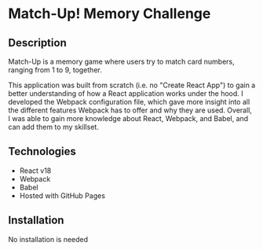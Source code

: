 # Match-Up! Memory Challenge

## Description

Match-Up is a memory game where users try to match card numbers, ranging from 1 to 9, together.

This application was built from scratch (i.e. no "Create React App") to gain a better understanding of how a React application works under the hood. I developed the Webpack configuration file, which gave more insight into all the different features Webpack has to offer and why they are used. Overall, I was able to gain more knowledge about React, Webpack, and Babel, and can add them to my skillset.

## Technologies

- React v18
- Webpack
- Babel
- Hosted with GitHub Pages

## Installation

No installation is needed

